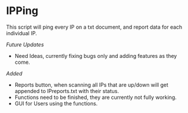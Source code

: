 # IPPing
This script will ping every IP on a txt document, and report data for each individual IP.

*Future Updates*

- Need Ideas, currently fixing bugs only and adding features as they come.

*Added*

- Reports button, when scanning all IPs that are up/down will get appended to IPreports.txt with their status.
- Functions need to be finished, they are currently not fully working.
- GUI for Users using the functions.
